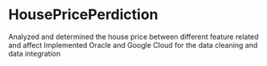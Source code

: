 # HousePricePerdiction
Analyzed and determined the house price between different feature related and affect Implemented Oracle and Google Cloud for the data cleaning and data integration
